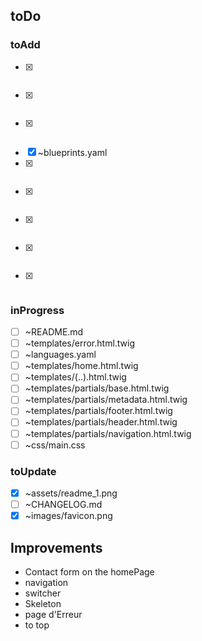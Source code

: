 ## toDo

### toAdd

* [x] ~~~LICENSE.md~~
* [x] ~~~pricklypear.php~~
* [x] ~~~pricklypear.yaml~~
* [x] ~blueprints.yaml
* [x] ~~~composer.json~~
* [x] ~~~js/(..).css~~
* [x] ~~~screenshot.jpg~~
* [x] ~~~thumbnail.jpg~~
* [x] ~~~images/favicon.png~~

### inProgress

* [ ] ~README.md
* [ ] ~templates/error.html.twig
* [ ] ~languages.yaml
* [ ] ~templates/home.html.twig
* [ ] ~templates/(..).html.twig
* [ ] ~templates/partials/base.html.twig
* [ ] ~templates/partials/metadata.html.twig
* [ ] ~templates/partials/footer.html.twig
* [ ] ~templates/partials/header.html.twig
* [ ] ~templates/partials/navigation.html.twig
* [ ] ~css/main.css

### toUpdate

* [x] ~assets/readme_1.png
* [ ] ~CHANGELOG.md
* [x] ~images/favicon.png
 
## Improvements

* Contact form on the homePage
* navigation
* switcher
* Skeleton
* page d'Erreur
* to top

